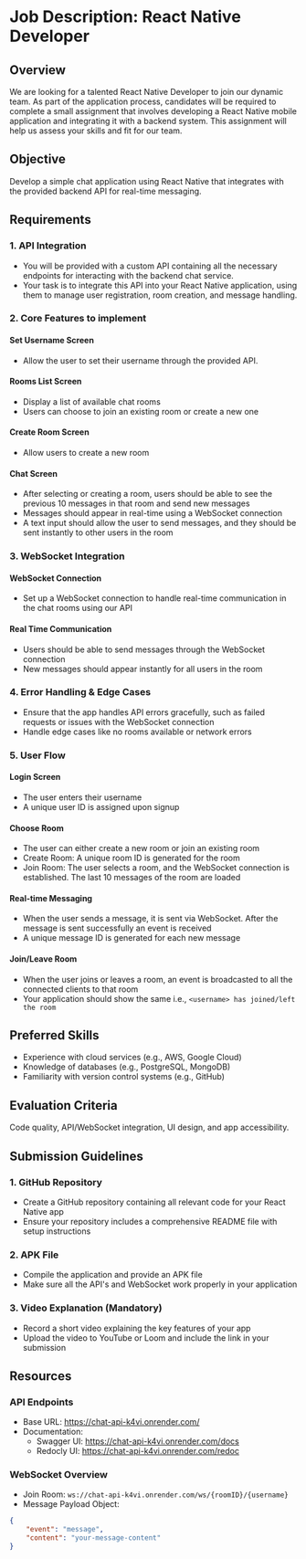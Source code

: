 # Job Description: React Native Developer

## Overview
We are looking for a talented React Native Developer to join our dynamic team. As part of the application process, candidates will be required to complete a small assignment that involves developing a React Native mobile application and integrating it with a backend system. This assignment will help us assess your skills and fit for our team.

## Objective
Develop a simple chat application using React Native that integrates with the provided backend API for real-time messaging.

## Requirements

### 1. API Integration
- You will be provided with a custom API containing all the necessary endpoints for interacting with the backend chat service.
- Your task is to integrate this API into your React Native application, using them to manage user registration, room creation, and message handling.

### 2. Core Features to implement

#### Set Username Screen
- Allow the user to set their username through the provided API.

#### Rooms List Screen
- Display a list of available chat rooms
- Users can choose to join an existing room or create a new one

#### Create Room Screen
- Allow users to create a new room

#### Chat Screen
- After selecting or creating a room, users should be able to see the previous 10 messages in that room and send new messages
- Messages should appear in real-time using a WebSocket connection
- A text input should allow the user to send messages, and they should be sent instantly to other users in the room

### 3. WebSocket Integration

#### WebSocket Connection
- Set up a WebSocket connection to handle real-time communication in the chat rooms using our API

#### Real Time Communication
- Users should be able to send messages through the WebSocket connection
- New messages should appear instantly for all users in the room

### 4. Error Handling & Edge Cases
- Ensure that the app handles API errors gracefully, such as failed requests or issues with the WebSocket connection
- Handle edge cases like no rooms available or network errors

### 5. User Flow

#### Login Screen
- The user enters their username
- A unique user ID is assigned upon signup

#### Choose Room
- The user can either create a new room or join an existing room
- Create Room: A unique room ID is generated for the room
- Join Room: The user selects a room, and the WebSocket connection is established. The last 10 messages of the room are loaded

#### Real-time Messaging
- When the user sends a message, it is sent via WebSocket. After the message is sent successfully an event is received
- A unique message ID is generated for each new message

#### Join/Leave Room
- When the user joins or leaves a room, an event is broadcasted to all the connected clients to that room
- Your application should show the same i.e., `<username> has joined/left the room`

## Preferred Skills
- Experience with cloud services (e.g., AWS, Google Cloud)
- Knowledge of databases (e.g., PostgreSQL, MongoDB)
- Familiarity with version control systems (e.g., GitHub)

## Evaluation Criteria
Code quality, API/WebSocket integration, UI design, and app accessibility.

## Submission Guidelines

### 1. GitHub Repository
- Create a GitHub repository containing all relevant code for your React Native app
- Ensure your repository includes a comprehensive README file with setup instructions

### 2. APK File
- Compile the application and provide an APK file
- Make sure all the API's and WebSocket work properly in your application

### 3. Video Explanation (Mandatory)
- Record a short video explaining the key features of your app
- Upload the video to YouTube or Loom and include the link in your submission

## Resources

### API Endpoints
- Base URL: https://chat-api-k4vi.onrender.com/
- Documentation:
  - Swagger UI: https://chat-api-k4vi.onrender.com/docs
  - Redocly UI: https://chat-api-k4vi.onrender.com/redoc

### WebSocket Overview
- Join Room: `ws://chat-api-k4vi.onrender.com/ws/{roomID}/{username}`
- Message Payload Object:
```json
{
    "event": "message",
    "content": "your-message-content"
}
``` 